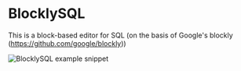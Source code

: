# BlocklySQL
This is a block-based editor for SQL (on the basis of Google's blockly (https://github.com/google/blockly))

![BlocklySQL example snippet](exmample.jpg)
